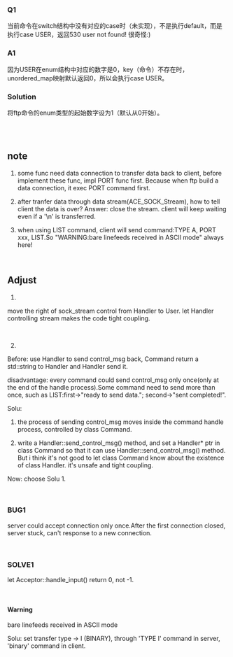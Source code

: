
### Q1
当前命令在switch结构中没有对应的case时（未实现），不是执行default，而是执行case USER，返回530 user not found! 很奇怪:)

### A1
因为USER在enum结构中对应的数字是0，key（命令）不存在时，unordered_map映射默认返回0，所以会执行case USER。  

### Solution
将ftp命令的enum类型的起始数字设为1（默认从0开始）。

<br/>
<br/>

## note
<!-- main函数写成
```
while(1)
    ACE_Reactor::instance()->handle_events();
```
或者
```
    ACE_Reactor::instance()->run_event_loop();
```
的话server每次开机只能接受一次连接。原因应该是第一个Acceptor注销后，后面就没有新的Acceptor被创建（并register到ACE_Reactor上）用于新连接的处理了。 -->

1. some func need data connection to transfer data back to client, before implement these func, impl PORT func first.
Because when ftp build a data connection, it exec PORT command first.


2. after tranfer data through data stream(ACE_SOCK_Stream), how to tell client the data is over? 
Answer: close the stream. client will keep waiting even if a '\n' is transferred.

3. when using LIST command, client will send command:TYPE A, PORT xxx, LIST.So "WARNING:bare linefeeds received in ASCII mode" always here!





<br/>

## Adjust
1. 
move the right of sock_stream control from Handler to User. let Handler controlling stream makes the code tight coupling.

<br/>

2. 
Before: use Handler to send control_msg back, Command return a std::string to Handler and Handler send it.

disadvantage: every command could send control_msg only once(only at the end of the handle process).Some command need to send more than once, such as LIST:first->"ready to send data."; second->"sent completed!".

Solu: 
1. the process of sending control_msg moves inside the command handle process, controlled by class Command.

2. write a Handler::send_control_msg() method, and set a Handler* ptr in class Command so that it can use Handler::send_control_msg() method. But i think it's not good to let class Command know about the existence of class Handler. it's unsafe and tight coupling.

Now: choose Solu 1.


<br/>

### BUG1
server could accept connection only once.After the first connection closed, server stuck, can't response to a new connection.

<br/>


### SOLVE1
let Acceptor::handle_input() return 0, not -1.

<br/>



#### Warning
bare linefeeds received in ASCII mode

Solu: set transfer type -> I (BINARY), through 'TYPE I' command in server, 'binary' command in client.